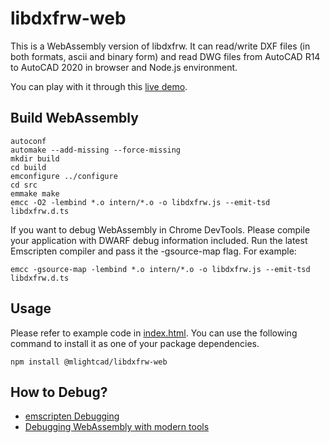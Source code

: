 # libdxfrw-web

This is a WebAssembly version of libdxfrw. It can read/write DXF files (in both formats, ascii and binary form) and read DWG files from AutoCAD R14 to AutoCAD 2020 in browser and Node.js environment.

You can play with it through this [live demo](https://mlight-lee.github.io/libdxfrw/).

## Build WebAssembly

```
autoconf
automake --add-missing --force-missing
mkdir build
cd build
emconfigure ../configure
cd src
emmake make
emcc -O2 -lembind *.o intern/*.o -o libdxfrw.js --emit-tsd libdxfrw.d.ts
```

If you want to debug WebAssembly in Chrome DevTools. Please compile your application with DWARF debug information included. Run the latest Emscripten compiler and pass it the -gsource-map flag. For example:

```
emcc -gsource-map -lembind *.o intern/*.o -o libdxfrw.js --emit-tsd libdxfrw.d.ts
```

## Usage

Please refer to example code in [index.html](./dist/index.html). You can use the following command to install it as one of your package dependencies. 

```
npm install @mlightcad/libdxfrw-web
```

## How to Debug?

- [emscripten Debugging](https://emscripten.org/docs/porting/Debugging.html)
- [Debugging WebAssembly with modern tools](https://developer.chrome.com/blog/wasm-debugging-2020/)
